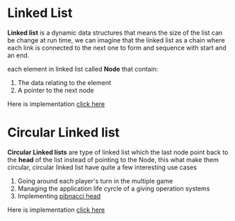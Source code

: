 # Linked List
**Linked list** is a dynamic data structures that means the size of the list can be change at run time, we can imagine that the linked list as a chain where each link is connected to the next one to form and sequence with start and an end.

each element in linked list called **Node** that contain:
1. The data relating to the element
2. A pointer to the next node

Here is implementation [click here](https://github.com/rizalilhamm/Isaac-computer-science/blob/main/Data%20Structures%20and%20Algorithms/Data%20Structures/linked_list.py)


# Circular Linked list
**Circular Linked lists** are type of linked list which the last node point back to the **head** of the list instead of pointing to the Node, this what make them circular, circular linked list have quite a few interesting use cases
1. Going around each player's turn in the multiple game
2. Managing the application life cyrcle of a giving operation systems
3. Implementing [pibnacci head](https://en.wikipedia.org/wiki/Fibonacci_heap)

Here is implementation [click here](https://github.com/rizalilhamm/Isaac-computer-science/blob/main/Data%20Structures%20and%20Algorithms/Data%20Structures/double_linked_list.py)